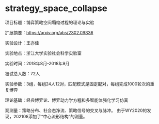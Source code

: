 # strategy_space_collapse
项目标题：博弈策略空间塌缩过程的理论与实验

扩展摘要：https://arxiv.org/abs/2302.09336

实验设计：王亦佳 

实验地点：浙江大学实验社会科学实验室

实验时间：2018年8月-2018年9月

被试总人数：72人

实验参数：3组，每组24人12对，匹配模式是固定配对，每组完成1000轮次的重复博弈

理论基础：经典博弈论、博弈动力学方程和多智能体强化学习仿真

观测量：策略分布、社会态净流、策略信号的交叉与脉冲。 由于WY2020的发现，202108添加了“中心流形结构”的测量。


